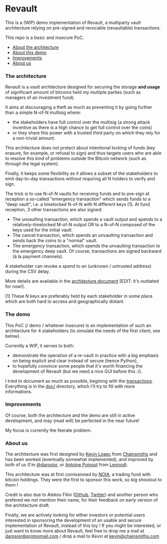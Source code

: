 # Revault

This is a (WIP) demo implementation of Revault, a multiparty vault architecture relying on
pre-signed and revocable (revaultable) transactions.

This repo is a basic and insecure PoC.

- [About the architecture](#the-architecture)
- [About this demo](#the-demo)
- [Improvements](#improvements)
- [About us](#about-us)


### The architecture

Revault is a vault architecture designed for securing the storage **and usage** of
significant amount of bitcoins held my multiple parties (such as managers of an investment fund).

It aims at discouraging a theft as much as preventing it by going further than a
simple N-of-N multisig where:
- the stakeholders have full control over the multisig (a strong attack incentive as there is a high
chance to get full control over the coins)
- or they share this power with a trusted third party on which they rely for a non-trivial amount.

This architecture does not protect about intentional locking of funds (key erasure, for example, or
refusal to sign) and thus targets users who are able to resolve this kind of problems outside
the Bitcoin network (such as through the legal system).

Finally, it keeps some flexibility as it allows a subset of the stakeholders to emit day-to-day transactions without requiring all N holders to verify and sign.

The trick is to use N-of-N vaults for receiving funds and to pre-sign at reception a
so-called "emergency transaction" which sends funds to a "deep vault", i.e. a timelocked N-of-N
with N different keys [1].
At fund reception, 3 other transactions are also signed:
- The unvaulting transaction, which spends a vault output and spends to a relatively-timelocked
    M-of-N output OR to a N-of-N composed of the keys used for the initial vault.
- The cancel transaction, which spends an unvaulting transaction and sends back the
    coins to a "normal" vault.
- The emergency transaction, which spends the unvaulting transaction to the emergency deep
    vault.
Of course, transactions are signed backward (à la payment channels).

A stakeholder can revoke a spend to an (unknown / untrusted address) during the CSV delay.

More details are available in the [architecture document](doc/archi.pdf) [EDIT: it's outdated for now!].

[1] These N keys are preferably held by each stakeholder in some place which are both hard
to access and geographically distant.


### The demo

This PoC (/ demo / whatever insecure) is an implementation of such an architecture for 4
stakeholders (to simulate the needs of the first client, see below).

Currently a WIP, it serves to both:
- demonstrate the operation of a re-vault in practice with a big emphasis on being explicit and clear instead of secure (hence Python),
- to hopefully convince some people that it's worth financing the development of Revault
(but we need a nice GUI before this :/).

I tried to document as much as possible, begining with the [transactions](doc/transactions.md).
Everything is in the [doc/](doc/) directory, which I'll try to fill with more informations.

### Improvements

Of course, both the architecture and the demo are still in active development, and may
(read will) be perfected in the near future!

My focus is currently the feerate problem.

### About us

The architecture was first designed by [Kevin Loaec](https://twitter.com/KLoaec) from
[Chainsmiths](https://chainsmiths.com/) and has been worked (eventually somewhat implemented),
and improved by both of us (I'm [@darosior](https://github.com/darosior), or
[Antoine Poinsot](twitter.com/darosior) from [Leonod](https://leonod.com/)).

This architecture was at first comissioned by [NOIA](http://noia.capital), a trading fund with bitcoin
holdings. They were the first to sponsor this work, so big shoutout to them !

Credit is also due to Alekos Filini ([Github](https://github.com/afilini), [Twitter](https://twitter.com/afilini))
and another person who prefered we not mention their name, for their feedback on early
version of the architecture draft.


Finally, we are actively looking for either investors or potential users interested in
sponsoring the development of an usable and secure implementation of Revault, instead of
this toy !
If you might be interested, or just want to know more about Revault, feel free to drop me
a mail at darosior@protonmail.com / drop a mail to Kevin at kevin@chainsmiths.com
